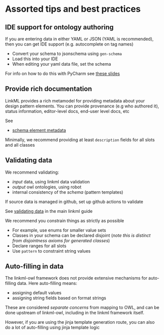 # Assorted tips and best practices

## IDE support for ontology authoring

If you are entering data in either YAML or JSON (YAML is recommended),
then you can get IDE support (e.g. autocomplete on tag names)

- Convert your schema to jsonschema using `gen-schema`
- Load this into your IDE
- When editing your yaml data file, set the schema

For info on how to do this with PyCharm see [these slides](https://docs.google.com/presentation/d/10fVBY5m89wKd8qyIvDwNHvCRnJnQx1YCXmyiVIbyNYI/edit#slide=id.p)

## Provide rich documentation

LinkML provides a rich metamodel for providing metadata about your design pattern elements.
You can provide provenance (e.g who authored it), status information,
editor-level docs, end-user level docs, etc

See

- [schema element metadata](https://linkml.io/linkml/schemas/metadata.html)

Minimally, we recommend providing at least `description` fields for all slots and all classes

## Validating data

We recommend validating:

- *input* data, using linkml data validation
- *output* owl ontologies, using robot
- internal consistency of the *schema* (pattern templates)

If source data is managed in github, set up github actions to validate

See [validating data](https://linkml.io/linkml/data/validating-data.html) in the main linkml guide

We recommend you constrain things as strictly as possible

- For example, use enums for smaller value sets
- Classes in your schema can be declared disjoint (*note this is distinct from disjointness axioms for generated classes*)
- Declare ranges for all slots
- Use `pattern` to constraint string values

## Auto-filling in data

The linkml-owl framework does not provide extensive mechanisms for auto-filling data. Here auto-filling means:

- assigning default values
- assigning string fields based on format strings

These are considered *separate concerns* from mapping to OWL, and can be done upstream of linkml-owl,
including in the linkml framework itself.

However, if you are using the jinja template generation route, you
can also do a lot of auto-filling using jinja template logic
